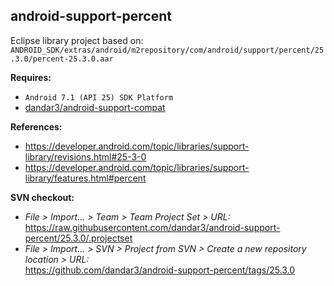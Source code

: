 ## android-support-percent

Eclipse library project based on:<br/>
`ANDROID_SDK/extras/android/m2repository/com/android/support/percent/25.3.0/percent-25.3.0.aar`

**Requires:**
- `Android 7.1 (API 25) SDK Platform`
- [dandar3/android-support-compat](https://github.com/dandar3/android-support-compat/tree/25.3.0)

**References:**
- https://developer.android.com/topic/libraries/support-library/revisions.html#25-3-0
- https://developer.android.com/topic/libraries/support-library/features.html#percent

**SVN checkout:**
- _File > Import... > Team > Team Project Set > URL:_<br/>
  https://raw.githubusercontent.com/dandar3/android-support-percent/25.3.0/.projectset
- _File > Import... > SVN > Project from SVN > Create a new repository location > URL:_<br/>
  https://github.com/dandar3/android-support-percent/tags/25.3.0
